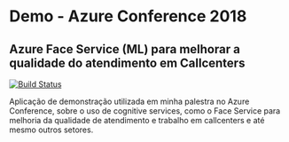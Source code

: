 # Demo - Azure Conference 2018 
## Azure Face Service (ML) para melhorar a qualidade do atendimento em Callcenters

[![Build Status](https://dev.azure.com/gbbigardi/Demos%20GitHub/_apis/build/status/gustavobigardi.azc2018)](https://dev.azure.com/gbbigardi/Demos%20GitHub/_build/latest?definitionId=58)

Aplicação de demonstração utilizada em minha palestra no Azure Conference, sobre o uso de cognitive services, como o Face Service para melhoria da qualidade de atendimento e trabalho em callcenters e até mesmo outros setores.
